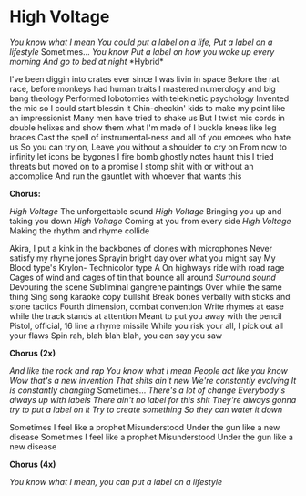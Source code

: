 High Voltage
============

<i>
You know what I mean 
You could put a label on a life, 
Put a label on a lifestyle 
</i>
Sometimes...
<i>
You know 
Put a label on how you wake up every morning 
And go to bed at night 
</i>
*Hybrid*

I've been diggin into crates ever since I was livin in space 
Before the rat race, before monkeys had human traits 
I mastered numerology and big bang theology 
Performed lobotomies with telekinetic psychology 
Invented the mic so I could start blessin it 
Chin-checkin' kids to make my point like an impressionist 
Many men have tried to shake us 
But I twist mic cords in double helixes and show them what I'm made of 
I buckle knees like leg braces 
Cast the spell of instrumental-ness and all of you emcees who hate us 
So you can try on, 
Leave you without a shoulder to cry on 
From now to infinity let icons be bygones 
I fire bomb ghostly notes haunt this 
I tried threats but moved on to a promise 
I stomp shit with or without an accomplice 
And run the gauntlet with whoever that wants this 

**Chorus:** 

*High Voltage*
The unforgettable sound
*High Voltage*
Bringing you up and taking you down 
*High Voltage*
Coming at you from every side 
*High Voltage*
Making the rhythm and rhyme collide 

Akira, I put a kink in the backbones of clones with microphones 
Never satisfy my rhyme jones 
Sprayin bright day over what you might say 
My Blood type's Krylon- Technicolor type A 
On highways ride with road rage 
Cages of wind and cages of tin that bounce all around 
*Surround sound*
Devouring the scene 
Subliminal gangrene paintings 
Over while the same thing
Sing song karaoke copy bullshit 
Break bones verbally with sticks and stone tactics 
Fourth dimension, combat convention 
Write rhymes at ease while the track stands at attention 
Meant to put you away with the pencil 
Pistol, official, 16 line a rhyme missile 
While you risk your all, I pick out all your flaws 
Spin rah, blah blah blah, you can say you saw 

**Chorus (2x)**

<i>
And like the rock and rap 
You know what i mean 
People act like you know 
Wow that's a new invention 
That shits ain't new 
We're constantly evolving 
It is constantly changing 
</i>
Sometimes...  
<i>
There's a lot of change 
Everybody's always up with labels 
There ain't no label for this shit 
They're always gonna try to put a label on it 
Try to create something 
So they can water it down 
</i>

Sometimes I feel like a prophet 
Misunderstood 
Under the gun like a new disease 
Sometimes I feel like a prophet 
Misunderstood 
Under the gun like a new disease 

**Chorus (4x)**

<i>You know what I mean, you can put a label on a lifestyle</i>